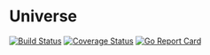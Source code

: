 # Universe

[![Build Status](https://travis-ci.org/qa-dev/universe.svg?branch=master)](https://travis-ci.org/qa-dev/universe)
[![Coverage Status](https://coveralls.io/repos/github/qa-dev/Universe/badge.svg?branch=master)](https://coveralls.io/github/qa-dev/Universe?branch=master)
[![Go Report Card](https://goreportcard.com/badge/github.com/qa-dev/universe)](https://goreportcard.com/report/github.com/qa-dev/universe)
